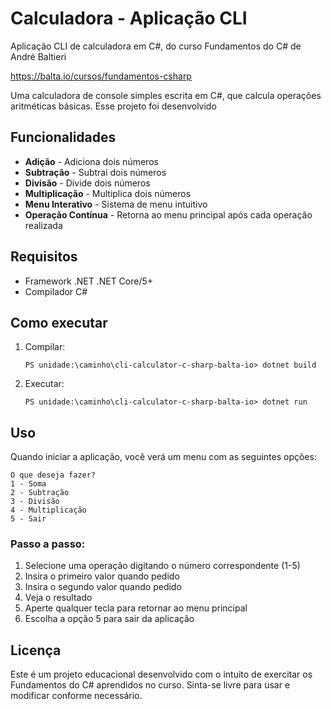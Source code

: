 # Calculadora - Aplicação CLI

Aplicação CLI de calculadora em C#, do curso Fundamentos do C# de André Baltieri

https://balta.io/cursos/fundamentos-csharp

Uma calculadora de console simples escrita em C#, que calcula operações aritméticas básicas. Esse projeto foi desenvolvido

## Funcionalidades

- **Adição** - Adiciona dois números
- **Subtração** - Subtrai dois números  
- **Divisão** - Divide dois números
- **Multiplicação** - Multiplica dois números
- **Menu Interativo** - Sistema de menu intuitivo
- **Operação Contínua** - Retorna ao menu principal após cada operação realizada

## Requisitos

- Framework .NET .NET Core/5+
- Compilador C#

## Como executar

1. Compilar:
   ```Power Shell
   PS unidade:\caminho\cli-calculator-c-sharp-balta-io> dotnet build
   ```
   
2. Executar:
   ```Power Shell
   PS unidade:\caminho\cli-calculator-c-sharp-balta-io> dotnet run
   ```

## Uso

Quando iniciar a aplicação, você verá um menu com as seguintes opções:

```
O que deseja fazer?
1 - Soma
2 - Subtração
3 - Divisão
4 - Multiplicação
5 - Sair
```

### Passo a passo:

1. Selecione uma operação digitando o número correspondente (1-5)
2. Insira o primeiro valor quando pedido
3. Insira o segundo valor quando pedido
4. Veja o resultado
5. Aperte qualquer tecla para retornar ao menu principal
6. Escolha a opção 5 para sair da aplicação

## Licença

Este é um projeto educacional desenvolvido com o intuito de exercitar os Fundamentos do C# aprendidos no curso. Sinta-se livre para usar e modificar conforme necessário.